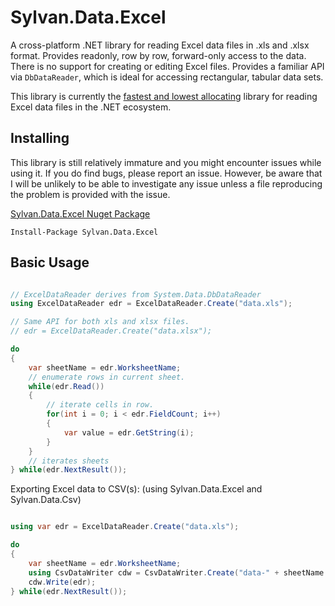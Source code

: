# Sylvan.Data.Excel

A cross-platform .NET library for reading Excel data files in .xls and .xlsx format.
Provides readonly, row by row, forward-only access to the data.
There is no support for creating or editing Excel files.
Provides a familiar API via `DbDataReader`, which is ideal for accessing rectangular, tabular data sets.

This library is currently the [fastest and lowest allocating](https://github.com/MarkPflug/Benchmarks/blob/main/docs/ExcelBenchmarks.md) library for reading Excel data files in the .NET ecosystem.

## Installing

This library is still relatively immature and you might encounter issues while using it.
If you do find bugs, please report an issue. However, be aware that I will be unlikely to be able 
to investigate any issue unless a file reproducing the problem is provided with the issue.

[Sylvan.Data.Excel Nuget Package](https://www.nuget.org/packages/Sylvan.Data.Excel/)

`Install-Package Sylvan.Data.Excel`

## Basic Usage
```C#

// ExcelDataReader derives from System.Data.DbDataReader
using ExcelDataReader edr = ExcelDataReader.Create("data.xls");

// Same API for both xls and xlsx files.
// edr = ExcelDataReader.Create("data.xlsx");

do 
{
	var sheetName = edr.WorksheetName;
	// enumerate rows in current sheet.
	while(edr.Read())
	{
		// iterate cells in row.
		for(int i = 0; i < edr.FieldCount; i++)
		{
			var value = edr.GetString(i);
		}
	}
	// iterates sheets
} while(edr.NextResult());

```

Exporting Excel data to CSV(s): (using Sylvan.Data.Excel and Sylvan.Data.Csv)
```C#

using var edr = ExcelDataReader.Create("data.xls");

do 
{
	var sheetName = edr.WorksheetName;
	using CsvDataWriter cdw = CsvDataWriter.Create("data-" + sheetName + ".csv")
	cdw.Write(edr);
} while(edr.NextResult());

```
